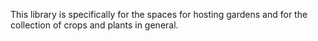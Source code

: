 This library is specifically for the spaces for hosting gardens and for the collection of crops and plants in general. 